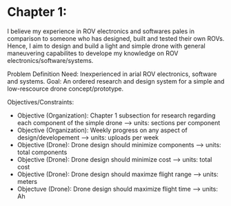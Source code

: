 # Chapter 1:
I believe my experience in ROV electronics and softwares pales in comparison to someone who has designed, built and tested their own ROVs. Hence, I aim to design and build a light and simple drone with general maneuvering capabilites to develope my knowledge on ROV electronics/software/systems.

Problem Definition
Need: Inexperienced in arial ROV electronics, software and systems.
Goal: An ordered research and design system for a simple and low-rescource drone concept/prototype.

Objectives/Constraints:
  - Objective (Organization): Chapter 1 subsection for research regarding each component of the simple drone --> units: sections per component
  - Objective (Organization): Weekly progress on any aspect of design/developement --> units: uploads per week
  - Objective (Drone): Drone design should minimize components --> units: total components
  - Objective (Drone): Drone design should minimize cost --> units: total cost
  - Objective (Drone): Drone design should maximze flight range --> units: meters
  - Objectuve (Drone): Drone design should maximize flight time --> units: Ah
